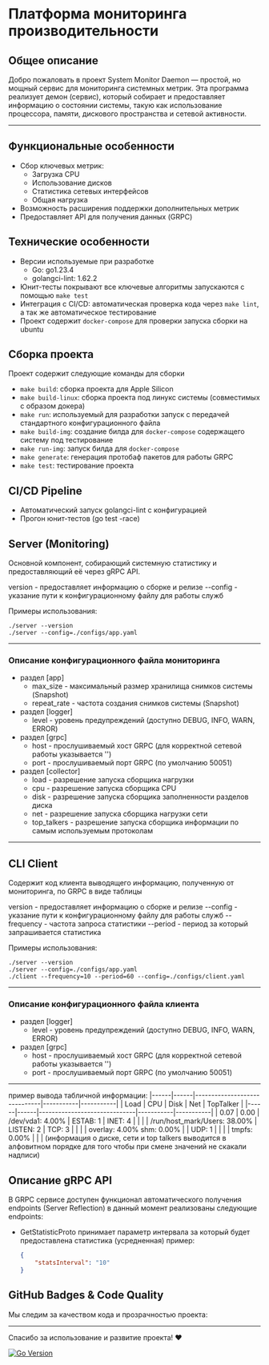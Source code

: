 # Платформа мониторинга производительности

## Общее описание

Добро пожаловать в проект System Monitor Daemon  — простой, но мощный сервис для мониторинга системных метрик.
Эта программа реализует демон (сервис), который собирает и предоставляет информацию о состоянии системы, такую как использование процессора, памяти, дискового пространства и сетевой активности.

______

## Функциональные особенности

* Сбор ключевых метрик:
  - Загрузка CPU
  - Использование дисков
  - Статистика сетевых интерфейсов
  - Общая нагрузка
* Возможность расширения поддержки дополнительных метрик
* Предоставляет API для получения данных (GRPC)

## Технические особенности
* Версии используемые при разработке
  - Go: go1.23.4
  - golangci-lint: 1.62.2
* Юнит-тесты покрывают все ключевые алгоритмы запускаются с помощью `make test`
* Интеграция с CI/CD: автоматическая проверка кода через `make lint`, а так же автоматическое тестирование
* Проект содержит `docker-compose` для проверки запуска сборки на ubuntu 

## Сборка проекта

Проект содержит следующие команды для сборки 
- `make build`: сборка проекта для Apple Silicon
- `make build-linux`: сборка проекта под линукс системы (совместимых с образом докера)
- `make run`: используемый для разработки запуск с передачей стандартного конфигурационного файла
- `make build-img`: создание билда для `docker-compose` содержащего систему под тестирование
- `make run-img`: запуск билда для `docker-compose` 
- `make generate`: генерация протобаф пакетов для работы GRPC
- `make test`: тестирование проекта

## CI/CD Pipeline
* Автоматический запуск golangci-lint с конфигурацией 
* Прогон юнит-тестов (go test -race)

## Server (Monitoring)  
Основной компонент, собирающий системную статистику и предоставляющий её через gRPC API.

version - предоставляет информацию о сборке и релизе
--config - указание пути к конфигурационному файлу для работы служб

Примеры использования:
```
./server --version
./server --config=./configs/app.yaml
```

___
### Описание конфигурационного файла мониторинга
* раздел [app]
  - max_size - максимальный размер хранилища снимков системы (Snapshot)
  - repeat_rate - частота создания снимков системы (Snapshot)
* раздел [logger]
  - level - уровень предупреждений (доступно DEBUG, INFO, WARN, ERROR)
* раздел [grpc]
  - host - прослушиваемый хост GRPC (для корректной сетевой работы указывается '')
  - port - прослушиваемый порт GRPC (по умолчанию 50051)
* раздел [collector]
  - load - разрешение запуска сборщика нагрузки
  - cpu - разрешение запуска сборщика CPU
  - disk - разрешение запуска сборщика заполненности разделов диска
  - net - разрешение запуска сборщика нагрузки сети
  - top_talkers - разрешение запуска сборщика информации по самым используемым протоколам
___

## CLI Client
Содержит код клиента выводящего информацию, полученную от мониторинга, по GRPC в виде таблицы

version - предоставляет информацию о сборке и релизе
--config - указание пути к конфигурационному файлу для работы служб
--frequency - частота запроса статистики
--period - период за который запрашивается статистика

Примеры использования:
```
./server --version
./server --config=./configs/app.yaml
./client --frequency=10 --period=60 --config=./configs/client.yaml
```

___
### Описание конфигурационного файла клиента
* раздел [logger]
  - level - уровень предупреждений (доступно DEBUG, INFO, WARN, ERROR)
* раздел [grpc]
  - host - прослушиваемый хост GRPC (для корректной сетевой работы указывается '')
  - port - прослушиваемый порт GRPC (по умолчанию 50051)
___

пример вывода табличной информации:
|------|------|------------------------------|-----------|-----------|
| Load | CPU  |             Disk             |    Net    | TopTalker |
|------|------|------------------------------|-----------|-----------|
| 0.07 | 0.00 | /dev/vda1: 4.00%             | ESTAB: 1  | INET: 4   |
|      |      | /run/host_mark/Users: 38.00% | LISTEN: 2 | TCP: 3    |
|      |      | overlay: 4.00% shm: 0.00%    |           | UDP: 1    |
|      |      | tmpfs: 0.00%                 |           |           |
(информация о диске, сети и top talkers выводится в алфовитном порядке для того чтобы при смене значений не скакали надписи)


## Описание gRPC API
В GRPC сервисе доступен функционал автоматического получения endpoints (Server Reflection)
в данный момент реализованы следующие endpoints:
  - GetStatisticProto принимает параметр интервала за который будет предоставлена статистика (усредненная)
    пример:
    ```json
    {
        "statsInterval": "10"
    }
    ```
    
## GitHub Badges & Code Quality 

Мы следим за качеством кода и прозрачностью проекта: 

___
Спасибо за использование и развитие проекта! ❤️


[![Go Version](https://img.shields.io/badge/go-%3E%3D1.23-blue.svg )](https://go.dev/dl/ ) 
